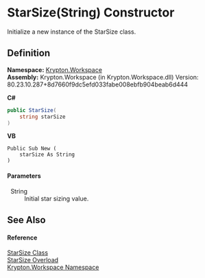 # StarSize(String) Constructor


Initialize a new instance of the StarSize class.



## Definition
**Namespace:** <a href="0dbf488f-9676-a1e5-a949-1b4bcea03d52.md">Krypton.Workspace</a>  
**Assembly:** Krypton.Workspace (in Krypton.Workspace.dll) Version: 80.23.10.287+8d7660f9dc5efd033fabe008ebfb904beab6d444

**C#**
``` C#
public StarSize(
	string starSize
)
```
**VB**
``` VB
Public Sub New ( 
	starSize As String
)
```



#### Parameters
<dl><dt>  String</dt><dd>Initial star sizing value.</dd></dl>

## See Also


#### Reference
<a href="c7374b63-26d2-4e93-49f3-7e2220ad677e.md">StarSize Class</a>  
<a href="df7a4885-d3e3-d372-0d19-bd7d26c378c2.md">StarSize Overload</a>  
<a href="0dbf488f-9676-a1e5-a949-1b4bcea03d52.md">Krypton.Workspace Namespace</a>  
